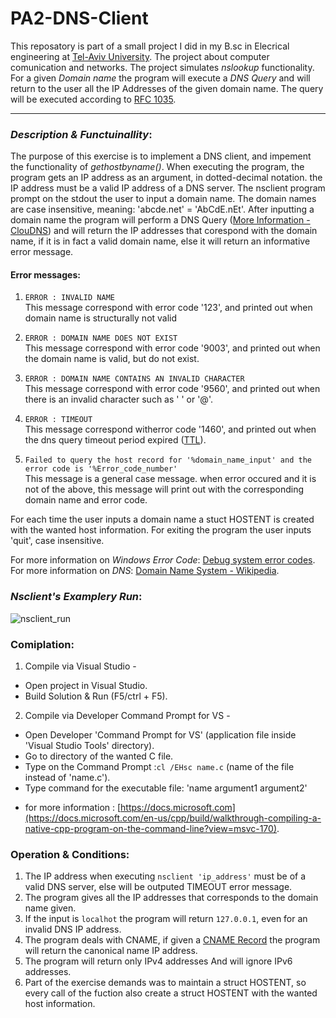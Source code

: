 # PA2-DNS-Client
This reposatory is part of a small project I did in my B.sc in Elecrical engineering at [Tel-Aviv University](https://www.tau.ac.il). The project about computer comunication and networks. The project simulates *nslookup* functionality. For a given *Domain name* the program will execute a *DNS Query* and will return to the user all the IP Addresses of the given domain name. The query will be executed according to [RFC 1035](https://www.ietf.org/rfc/rfc1035.txt).

---------------------------------------------------------------------------------------

### *Description & Functuinallity*:

The purpose of this exercise is to implement a DNS client, and impement the functionality of *gethostbyname()*.
When executing the program, the program gets an IP address as an argument, in dotted-decimal notation. the IP address must be a valid IP address of a DNS server.
The nsclient program prompt on the stdout the user to input a domain name. 
The domain names are case insensitive, meaning: 'abcde.net' = 'AbCdE.nEt'.
After inputting a domain name the program will perform a DNS Query ([More Information - ClouDNS](https://www.cloudns.net/wiki/article/254/)) and will return the IP addresses that corespond with the domain name, if it is in fact a valid domain name, else it will return an informative error message.
#### Error messages:
1. `ERROR : INVALID NAME`  
This message correspond with error code '123', and printed out when domain name is structurally not valid

2. `ERROR : DOMAIN NAME DOES NOT EXIST`  
This message correspond with error code '9003', and printed out when the domain name is valid, but do not exist.

3. `ERROR : DOMAIN NAME CONTAINS AN INVALID CHARACTER`  
This message correspond with error code '9560', and printed out when there is an invalid character such as ' ' or '@'.

4. `ERROR : TIMEOUT`  
This message correspond witherror code '1460', and printed out when the dns query timeout period expired ([TTL](https://en.wikipedia.org/wiki/Time_to_live)).

5. `Failed to query the host record for '%domain_name_input' and the error code is '%Error_code_number'`  
This message is a general case message. when error occured and it is not of the above, this message will print out with the corresponding domain name and error code.

For each time the user inputs a domain name a stuct HOSTENT is created with the wanted host information.
For exiting the program the user inputs 'quit', case insensitive.

For more information on *Windows Error Code*: [Debug system error codes](https://docs.microsoft.com/en-us/windows/win32/debug/system-error-codes).  
For more information on *DNS*: [Domain Name System - Wikipedia](https://en.wikipedia.org/wiki/Domain_Name_System).  


### *Nsclient's Examplery Run*:
![nsclient_run](https://user-images.githubusercontent.com/34989887/170880017-11172fe8-1a07-4b46-af54-91189d3a4ce2.png)


### **Comiplation**:
1. Compile via Visual Studio -
- Open project in Visual Studio.
- Build Solution & Run (F5/ctrl + F5).
2. Compile via Developer Command Prompt for VS -
- Open Developer 'Command Prompt for VS' (application file inside 'Visual Studio Tools' directory).
- Go to directory of the wanted C file.
- Type on the Command Prompt :`cl /EHsc name.c` (name of the file instead of 'name.c').
- Type command for the executable file: 'name argument1 argument2'
* for more information : [https://docs.microsoft.com](https://docs.microsoft.com/en-us/cpp/build/walkthrough-compiling-a-native-cpp-program-on-the-command-line?view=msvc-170).


### **Operation & Conditions**:
1. The IP address when executing `nsclient 'ip_address'` must be of a valid DNS server, else will be outputed TIMEOUT error message.
2. The program gives all the IP addresses that corresponds to the domain name given.
3. If the input is `localhot` the program will return `127.0.0.1`, even for an invalid DNS IP address.
4. The program deals with CNAME, if given a [CNAME Record](https://en.wikipedia.org/wiki/CNAME_record) the program will return the canonical name IP address.
5. The program will return only IPv4 addresses And will ignore IPv6 addresses.
6. Part of the exercise demands was to maintain a struct HOSTENT, so every call of the fuction also create a struct HOSTENT with the wanted host information.
